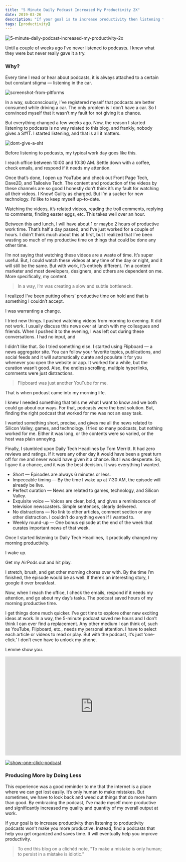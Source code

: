 ```yaml
---
title: "5 Minute Daily Podcast Increased My Productivity 2X"
date: 2019-03-26
description: "If your goal is to increase productivity then listening to productivity podcasts won't make you more productive. Instead, find a podcasts that help you get organized and saves time. It will eventually help you improve productivity."
tags: [productivity]
---
```

![5-minute-daily-podcast-increased-my-productivity-2x](/5-minute-daily-podcast-increased-my-productivity-2x.png)

Until a couple of weeks ago I’ve never listened to podcasts. I knew what they were but never really gave it a try.

### Why?

Every time I read or hear about podcasts, it is always attached to a certain but constant stigma — listening in the car.

![screenshot-from-pltforms](/screenshot-from-pltforms.png)

In a way, subconsciously, I’ve registered myself that podcasts are better consumed while driving a car. The only problem is I don’t have a car. So I convinced myself that it wasn’t my fault for not giving it a chance.

But everything changed a few weeks ago. Now, the reason I started listening to podcasts is no way related to this blog, and frankly, nobody gives a S#!T. I started listening, and that is all it matters.

![dont-give-a-sht](/dont-give-a-sht.gif)

Before listening to podcasts, my typical work day goes like this.

I reach office between 10:00 and 10:30 AM. Settle down with a coffee, check emails, and respond if it needs my attention.

Once that’s done, I open up YouTube and check out Front Page Tech, Dave2D, and Tailosive Tech. The content and production of the videos by these channels are so good I honestly don’t think it’s my fault for watching all their videos. I Know! Guilty as charged. But I’m a sucker for new technology. I’d like to keep myself up-to-date.

Watching the videos, it’s related videos, reading the troll comments, replying to comments, finding easter eggs, etc. This takes well over an hour.

Between this and lunch, I will have about 1 or maybe 2 hours of productive work time. That’s half a day passed, and I’ve just worked for a couple of hours. I didn’t think much about this at first, but I realized that I’ve been wasting so much of my productive time on things that could be done any other time.

I’m not saying that watching these videos are a waste of time. It’s super useful. But, I could watch these videos at any time of the day or night, and it will still be the same. But with work, it’s entirely different. I’m a content marketer and most developers, designers, and others are dependent on me. More specifically, my content.

> In a way, I’m was creating a slow and subtle bottleneck.

I realized I’ve been putting others’ productive time on hold and that is something I couldn’t accept.

I was warranting a change.

I tried new things. I pushed watching videos from morning to evening. It did not work. I usually discuss this news over at lunch with my colleagues and friends. When I pushed it to the evening, I was left out during these conversations. I had no input, and 

I didn’t like that. So I tried something else. I started using Flipboard — a news aggregator site. You can follow your favorite topics, publications, and social feeds and it will automatically curate and populate it for you whenever you open the website or app. It worked for a while, but the curation wasn’t good. Also, the endless scrolling, multiple hyperlinks, comments were just distractions.

> Flipboard was just another YouTube for me.

That is when podcast came into my morning life.

I knew I needed something that tells me what I want to know and we both could go about our ways. For that, podcasts were the best solution. But, finding the right podcast that worked for me was not an easy task.

I wanted something short, precise, and gives me all the news related to Silicon Valley, games, and technology.
I tried so many podcasts, but nothing worked for me. Either it was long, or the contents were so varied, or the host was plain annoying.

Finally, I stumbled upon Daily Tech Headlines by Tom Merritt. It had zero reviews and ratings. If it were any other day it would have been a great turn off for me and never would have given it a chance. But I was desperate. So, I gave it a chance, and it was the best decision. It was everything I wanted.

* Short — Episodes are always 6 minutes or less.
* Impeccable timing — By the time I wake up at 7:30 AM, the episode will already be live.
* Perfect curation — News are related to games, technology, and Silicon Valley.
* Exquisite voice — Voices are clear, bold, and gives a reminiscence of television newscasters. Simple sentences, clearly delivered.
* No distractions — No link to other articles, comment section or any other distraction. I couldn’t do anything even if I wanted to.
* Weekly round-up — One bonus episode at the end of the week that curates important news of that week.

Once I started listening to Daily Tech Headlines, it practically changed my morning productivity.

I wake up.

Get my AirPods out and hit play.

I stretch, brush, and get other morning chores over with. By the time I’m finished, the episode would be as well. If there’s an interesting story, I google it over breakfast.

Now, when I reach the office, I check the emails, respond if it needs my attention, and go about my day’s tasks. The podcast saved hours of my morning productive time.

I get things done much quicker. I’ve got time to explore other new exciting ideas at work.
In a way, the 5-minute podcast saved me hours and I don’t think I can ever find a replacement. Any other medium I can think of, such as YouTube, Flipboard, etc., needs my personal attention. I have to select each article or videos to read or play. But with the podcast, it’s just ‘one-click.’ I don’t even have to unlock my phone.

Lemme show you.

<iframe width="560" height="315" src="https://www.youtube.com/embed/p5TMmxlsLN8" frameborder="0" allow="accelerometer; autoplay; encrypted-media; gyroscope; picture-in-picture" allowfullscreen></iframe>


[![show-one-click-podcast](/show-one-click-podcast.png)](https://youtu.be/OPeywkWChUg "One click podcast enabled")

### Producing More by Doing Less

This experience was a good reminder to me that the internet is a place where we can get lost easily. It’s only human to make mistakes. But sometimes, we have to look back and weed out things that do more harm than good. By embracing the podcast, I’ve made myself more productive and significantly increased my quality and quantity of my overall output at work.

If your goal is to increase productivity then listening to productivity podcasts won't make you more productive. Instead, find a podcasts that help you get organized and saves time. It will eventually help you improve productivity.

> To end this blog on a clichéd note, “To make a mistake is only human; to persist in a mistake is idiotic.”